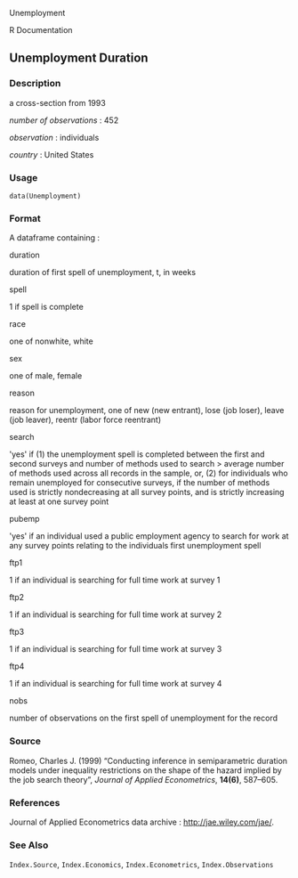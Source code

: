Unemployment

R Documentation

## Unemployment Duration

### Description

a cross-section from 1993

_number of observations_ : 452

_observation_ : individuals

_country_ : United States

### Usage

    data(Unemployment)

### Format

A dataframe containing :

duration

duration of first spell of unemployment, t, in weeks

spell

1 if spell is complete

race

one of nonwhite, white

sex

one of male, female

reason

reason for unemployment, one of new (new entrant), lose (job loser), leave
(job leaver), reentr (labor force reentrant)

search

'yes' if (1) the unemployment spell is completed between the first and second
surveys and number of methods used to search > average number of methods used
across all records in the sample, or, (2) for individuals who remain
unemployed for consecutive surveys, if the number of methods used is strictly
nondecreasing at all survey points, and is strictly increasing at least at one
survey point

pubemp

'yes' if an individual used a public employment agency to search for work at
any survey points relating to the individuals first unemployment spell

ftp1

1 if an individual is searching for full time work at survey 1

ftp2

1 if an individual is searching for full time work at survey 2

ftp3

1 if an individual is searching for full time work at survey 3

ftp4

1 if an individual is searching for full time work at survey 4

nobs

number of observations on the first spell of unemployment for the record

### Source

Romeo, Charles J. (1999) “Conducting inference in semiparametric duration
models under inequality restrictions on the shape of the hazard implied by the
job search theory”, _Journal of Applied Econometrics_, **14(6)**, 587–605.

### References

Journal of Applied Econometrics data archive : <http://jae.wiley.com/jae/>.

### See Also

`Index.Source`, `Index.Economics`, `Index.Econometrics`, `Index.Observations`

